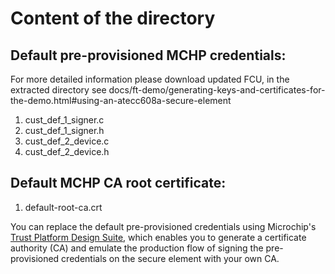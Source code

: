 # Content of the directory
## Default pre-provisioned MCHP credentials:
For more detailed information please download updated FCU, in the extracted directory see docs/ft-demo/generating-keys-and-certificates-for-the-demo.html#using-an-atecc608a-secure-element 
1. cust_def_1_signer.c
1. cust_def_1_signer.h
1. cust_def_2_device.c
1. cust_def_2_device.h


## Default MCHP CA root certificate:
1. default-root-ca.crt

You can replace the default pre-provisioned credentials using Microchip's [Trust Platform Design Suite](https://microchipdeveloper.com/authentication:trust-platform), 
which enables you to generate a certificate authority (CA) and emulate the production flow of signing the pre-provisioned credentials on the secure element with your own CA.
